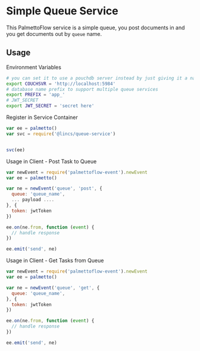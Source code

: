 # Simple Queue Service

This PalmettoFlow service is a simple queue, you post documents in and you get documents out by `queue` name.

## Usage

Environment Variables

``` sh
# you can set it to use a pouchdb server instead by just giving it a name
export COUCHSVR = 'http://localhost:5984'
# database name prefix to support multiple queue services
export PREFIX = 'app_' 
# JWT_SECRET
export JWT_SECRET = 'secret here'
```

Register in Service Container

``` js
var ee = palmetto()
var svc = require('@lincs/queue-service')


svc(ee)
```

Usage in Client - Post Task to Queue

``` js
var newEvent = require('palmettoflow-event').newEvent
var ee = palmetto()

var ne = newEvent('queue', 'post', {
  queue: 'queue_name',
  ... payload ....
}, {
  token: jwtToken
})

ee.on(ne.from, function (event) {
  // handle response  
})

ee.emit('send', ne)
```

Usage in Client - Get Tasks from Queue

``` js
var newEvent = require('palmettoflow-event').newEvent
var ee = palmetto()

var ne = newEvent('queue', 'get', {
  queue: 'queue_name',
}, {
  token: jwtToken
})

ee.on(ne.from, function (event) {
  // handle response  
})

ee.emit('send', ne)
```